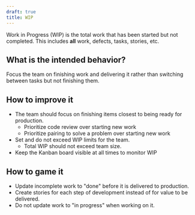 ```yaml
---
draft: true
title: WIP
---
```


Work in Progress (WIP) is the total work that has been started but not
completed. This includes **all** work, defects, tasks, stories, etc.

## What is the intended behavior?

Focus the team on finishing work and delivering it rather than switching between tasks but not finishing them.

## How to improve it

- The team should focus on finishing items closest to being ready for
  production.
  - Prioritize code review over starting new work
  - Prioritize pairing to solve a problem over starting new work
- Set and do not exceed WIP limits for the team.
  - Total WIP should not exceed team size.
- Keep the Kanban board visible at all times to monitor WIP

## How to game it

- Update incomplete work to "done" before it is delivered to production.
- Create stories for each step of development instead of for value to be delivered.
- Do not update work to "in progress" when working on it.
